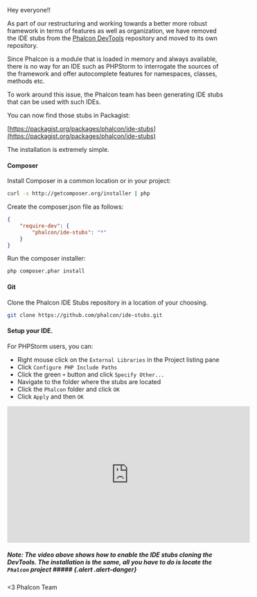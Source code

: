 Hey everyone!!

As part of our restructuring and working towards a better more robust framework in terms of features as well as organization, we have removed the IDE stubs from the [Phalcon DevTools](https://github.com/phalcon/phalcon-devtools/) repository and moved to its own repository.

Since Phalcon is a module that is loaded in memory and always available, there is no way for an IDE such as PHPStorm to interrogate the sources of the framework and offer autocomplete features for namespaces, classes, methods etc.

To work around this issue, the Phalcon team has been generating IDE stubs that can be used with such IDEs.

You can now find those stubs in Packagist:

[https://packagist.org/packages/phalcon/ide-stubs](https://packagist.org/packages/phalcon/ide-stubs)

The installation is extremely simple. 

#### Composer
Install Composer in a common location or in your project:

```bash
curl -s http://getcomposer.org/installer | php
```

Create the composer.json file as follows:

```json
{
    "require-dev": {
        "phalcon/ide-stubs": "*"
    }
}
```

Run the composer installer:

```bash
php composer.phar install
```

#### Git
Clone the Phalcon IDE Stubs repository in a location of your choosing.
```bash
git clone https://github.com/phalcon/ide-stubs.git
```

#### Setup your IDE.
For PHPStorm users, you can:
 
- Right mouse click on the `External Libraries` in the Project listing pane
- Click `Configure PHP Include Paths`
- Click the green `+` button and click `Specify Other...`
- Navigate to the folder where the stubs are located
- Click the `Phalcon` folder and click `OK`
- Click `Apply` and then `OK`

<iframe width="560" height="315" src="https://www.youtube.com/embed/UbUx_6Cs6r4" frameborder="0" allowfullscreen></iframe>

##### Note: The video above shows how to enable the IDE stubs cloning the DevTools. The installation is the same, all you have to do is locate the `Phalcon` project ##### {.alert .alert-danger}


<3 Phalcon Team

